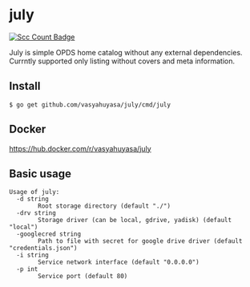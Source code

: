 # july

[![Scc Count Badge](https://sloc.xyz/github/vasyahuyasa/july/)](https://github.com/vasyahuyasa/july/)

July is simple OPDS home catalog without any external dependencies. Currntly supported only listing without covers and meta information.

## Install

```shell
$ go get github.com/vasyahuyasa/july/cmd/july
```

## Docker

https://hub.docker.com/r/vasyahuyasa/july

## Basic usage

```shell
Usage of july:
  -d string
        Root storage directory (default "./")
  -drv string
        Storage driver (can be local, gdrive, yadisk) (default "local")
  -googlecred string
        Path to file with secret for google drive driver (default "credentials.json")
  -i string
        Service network interface (default "0.0.0.0")
  -p int
        Service port (default 80)
```

